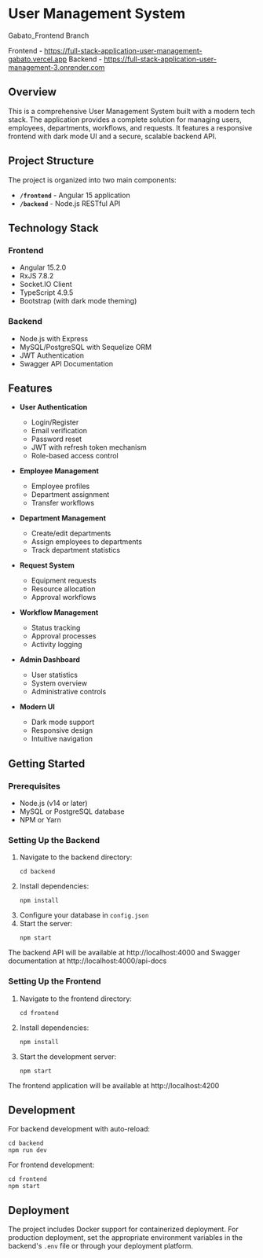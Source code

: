# User Management System

Gabato_Frontend Branch

Frontend - https://full-stack-application-user-management-gabato.vercel.app
Backend - https://full-stack-application-user-management-3.onrender.com

## Overview

This is a comprehensive User Management System built with a modern tech stack. The application provides a complete solution for managing users, employees, departments, workflows, and requests. It features a responsive frontend with dark mode UI and a secure, scalable backend API.

## Project Structure

The project is organized into two main components:

- **`/frontend`** - Angular 15 application
- **`/backend`** - Node.js RESTful API

## Technology Stack

### Frontend
- Angular 15.2.0
- RxJS 7.8.2
- Socket.IO Client
- TypeScript 4.9.5
- Bootstrap (with dark mode theming)

### Backend
- Node.js with Express
- MySQL/PostgreSQL with Sequelize ORM
- JWT Authentication
- Swagger API Documentation

## Features

- **User Authentication**
  - Login/Register
  - Email verification
  - Password reset
  - JWT with refresh token mechanism
  - Role-based access control

- **Employee Management**
  - Employee profiles
  - Department assignment
  - Transfer workflows

- **Department Management**
  - Create/edit departments
  - Assign employees to departments
  - Track department statistics

- **Request System**
  - Equipment requests
  - Resource allocation
  - Approval workflows

- **Workflow Management**
  - Status tracking
  - Approval processes
  - Activity logging

- **Admin Dashboard**
  - User statistics
  - System overview
  - Administrative controls

- **Modern UI**
  - Dark mode support
  - Responsive design
  - Intuitive navigation

## Getting Started

### Prerequisites
- Node.js (v14 or later)
- MySQL or PostgreSQL database
- NPM or Yarn

### Setting Up the Backend
1. Navigate to the backend directory:
   ```
   cd backend
   ```
2. Install dependencies:
   ```
   npm install
   ```
3. Configure your database in `config.json`
4. Start the server:
   ```
   npm start
   ```
   
The backend API will be available at http://localhost:4000 and Swagger documentation at http://localhost:4000/api-docs

### Setting Up the Frontend
1. Navigate to the frontend directory:
   ```
   cd frontend
   ```
2. Install dependencies:
   ```
   npm install
   ```
3. Start the development server:
   ```
   npm start
   ```

The frontend application will be available at http://localhost:4200

## Development

For backend development with auto-reload:
```
cd backend
npm run dev
```

For frontend development:
```
cd frontend
npm start
```

## Deployment

The project includes Docker support for containerized deployment. For production deployment, set the appropriate environment variables in the backend's `.env` file or through your deployment platform.
